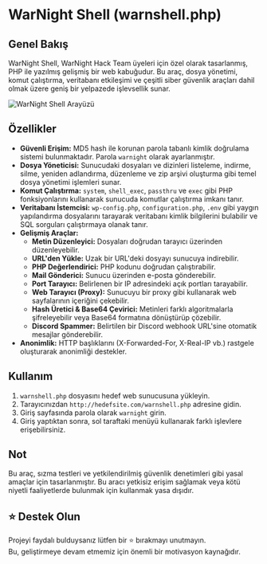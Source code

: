 # WarNight Shell (warnshell.php)

## Genel Bakış

WarNight Shell, WarNight Hack Team üyeleri için özel olarak tasarlanmış, PHP ile yazılmış gelişmiş bir web kabuğudur. Bu araç, dosya yönetimi, komut çalıştırma, veritabanı etkileşimi ve çeşitli siber güvenlik araçları dahil olmak üzere geniş bir yelpazede işlevsellik sunar.

![WarNight Shell Arayüzü](https://cdn.discordapp.com/attachments/1400185555173769408/1401334575916912721/image.png?ex=688fe606&is=688e9486&hm=0c51650ac65a674fa48fdaba6a75cbd824a51384db7a39617cc41fc4abbebece&)

## Özellikler

* **Güvenli Erişim:** MD5 hash ile korunan parola tabanlı kimlik doğrulama sistemi bulunmaktadır. Parola `warnight` olarak ayarlanmıştır.
* **Dosya Yöneticisi:** Sunucudaki dosyaları ve dizinleri listeleme, indirme, silme, yeniden adlandırma, düzenleme ve zip arşivi oluşturma gibi temel dosya yönetimi işlemleri sunar.
* **Komut Çalıştırma:** `system`, `shell_exec`, `passthru` ve `exec` gibi PHP fonksiyonlarını kullanarak sunucuda komutlar çalıştırma imkanı tanır.
* **Veritabanı İstemcisi:** `wp-config.php`, `configuration.php`, `.env` gibi yaygın yapılandırma dosyalarını tarayarak veritabanı kimlik bilgilerini bulabilir ve SQL sorguları çalıştırmaya olanak tanır.
* **Gelişmiş Araçlar:**
    * **Metin Düzenleyici:** Dosyaları doğrudan tarayıcı üzerinden düzenleyebilir.
    * **URL'den Yükle:** Uzak bir URL'deki dosyayı sunucuya indirebilir.
    * **PHP Değerlendirici:** PHP kodunu doğrudan çalıştırabilir.
    * **Mail Gönderici:** Sunucu üzerinden e-posta gönderebilir.
    * **Port Tarayıcı:** Belirlenen bir IP adresindeki açık portları tarayabilir.
    * **Web Tarayıcı (Proxy):** Sunucuyu bir proxy gibi kullanarak web sayfalarının içeriğini çekebilir.
    * **Hash Üretici & Base64 Çevirici:** Metinleri farklı algoritmalarla şifreleyebilir veya Base64 formatına dönüştürüp çözebilir.
    * **Discord Spammer:** Belirtilen bir Discord webhook URL'sine otomatik mesajlar gönderebilir.
* **Anonimlik:** HTTP başlıklarını (X-Forwarded-For, X-Real-IP vb.) rastgele oluşturarak anonimliği destekler.

## Kullanım

1.  `warnshell.php` dosyasını hedef web sunucusuna yükleyin.
2.  Tarayıcınızdan `http://hedefsite.com/warnshell.php` adresine gidin.
3.  Giriş sayfasında parola olarak `warnight` girin.
4.  Giriş yaptıktan sonra, sol taraftaki menüyü kullanarak farklı işlevlere erişebilirsiniz.

## Not

Bu araç, sızma testleri ve yetkilendirilmiş güvenlik denetimleri gibi yasal amaçlar için tasarlanmıştır. Bu aracı yetkisiz erişim sağlamak veya kötü niyetli faaliyetlerde bulunmak için kullanmak yasa dışıdır.

## ⭐ Destek Olun

Projeyi faydalı bulduysanız lütfen bir ⭐ bırakmayı unutmayın.  
Bu, geliştirmeye devam etmemiz için önemli bir motivasyon kaynağıdır.

